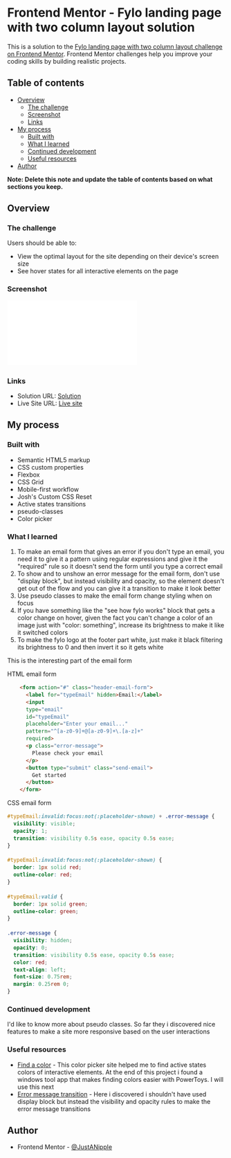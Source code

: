 # Frontend Mentor - Fylo landing page with two column layout solution

This is a solution to the [Fylo landing page with two column layout challenge on Frontend Mentor](https://www.frontendmentor.io/challenges/fylo-landing-page-with-two-column-layout-5ca5ef041e82137ec91a50f5). Frontend Mentor challenges help you improve your coding skills by building realistic projects. 

## Table of contents

- [Overview](#overview)
  - [The challenge](#the-challenge)
  - [Screenshot](#screenshot)
  - [Links](#links)
- [My process](#my-process)
  - [Built with](#built-with)
  - [What I learned](#what-i-learned)
  - [Continued development](#continued-development)
  - [Useful resources](#useful-resources)
- [Author](#author)

**Note: Delete this note and update the table of contents based on what sections you keep.**

## Overview

### The challenge

Users should be able to:

- View the optimal layout for the site depending on their device's screen size
- See hover states for all interactive elements on the page

### Screenshot

![](screenshot.pdf)

### Links

- Solution URL: [Solution](https://github.com/JustANipple/fylo-landing-page-with-two-column-layout/blob/master/style.css)
- Live Site URL: [Live site](https://justanipple.github.io/fylo-landing-page-with-two-column-layout/)

## My process

### Built with

- Semantic HTML5 markup
- CSS custom properties
- Flexbox
- CSS Grid
- Mobile-first workflow
- Josh's Custom CSS Reset
- Active states transitions
- pseudo-classes
- Color picker

### What I learned

1. To make an email form that gives an error if you don't type an email, you need it to give it a pattern using regular expressions and give it the "required" rule so it doesn't send the form until you type a correct email
2. To show and to unshow an error message for the email form, don't use "display block", but instead visibility and opacity, so the element doesn't get out of the flow and you can give it a transition to make it look better
3. Use pseudo classes to make the email form change styling when on focus
4. If you have something like the "see how fylo works" block that gets a color change on hover, given the fact you can't change a color of an image just with "color: something", increase its brightness to make it like it switched colors
5. To make the fylo logo at the footer part white, just make it black filtering its brightness to 0 and then invert it so it gets white

This is the interesting part of the email form

HTML email form
```html
    <form action="#" class="header-email-form">
      <label for="typeEmail" hidden>Email:</label>
      <input 
      type="email" 
      id="typeEmail" 
      placeholder="Enter your email..."
      pattern="^[a-z0-9]+@[a-z0-9]+\.[a-z]+"
      required>
      <p class="error-message">
        Please check your email
      </p>
      <button type="submit" class="send-email">
        Get started
      </button>
    </form>
```

CSS email form
```css
#typeEmail:invalid:focus:not(:placeholder-shown) + .error-message {
  visibility: visible;
  opacity: 1;
  transition: visibility 0.5s ease, opacity 0.5s ease;
}

#typeEmail:invalid:focus:not(:placeholder-shown) {
  border: 1px solid red;
  outline-color: red;
}

#typeEmail:valid {
  border: 1px solid green;
  outline-color: green;
}

.error-message {
  visibility: hidden;
  opacity: 0;
  transition: visibility 0.5s ease, opacity 0.5s ease;
  color: red;
  text-align: left;
  font-size: 0.75rem;
  margin: 0.25rem 0;
}
```

### Continued development

I'd like to know more about pseudo classes. So far they i discovered nice features to make a site more responsive based on the user interactions

### Useful resources

- [Find a color](https://imagecolorpicker.com) - This color picker site helped me to find active states colors of interactive elements. At the end of this project i found a windows tool app that makes finding colors easier with PowerToys. I will use this next
- [Error message transition](https://stackoverflow.com/questions/3331353/transitions-on-the-css-display-property) - Here i discovered i shouldn't have used display block but instead the visibility and opacity rules to make the error message transitions

## Author

- Frontend Mentor - [@JustANipple](https://www.frontendmentor.io/profile/JustANipple)
